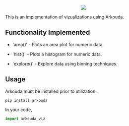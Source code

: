 <p align="center">
  <img src="../pictures/logo.png"/>
</p>

This is an implementation of vizualizations using Arkouda.

## Functionality Implemented

- 'area()' - Plots an area plot for numeric data.

- 'hist()' - Plots a histogram for numeric data.

- 'explore()' - Explore data using binning techniques.

## Usage

Arkouda must be installed prior to utilization.

```commandline
pip install arkouda
```

In your code,

```python
import arkouda_viz
```